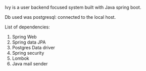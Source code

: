 Ivy is a user backend focused system built with Java spring boot.

Db used was postgresql: connected to the local host.

List of dependencies:
1. Spring Web
2. Spring data JPA
3. Postgres Data driver
4. Spring security
5. Lombok
6. Java mail sender
